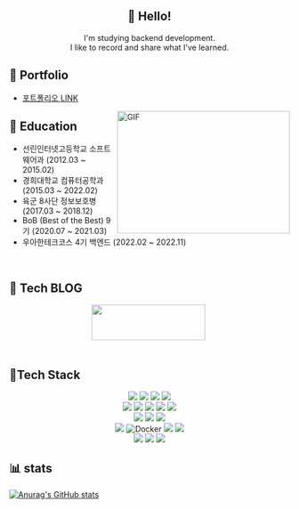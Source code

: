 <h2 align="center">👋 Hello!</h2>
<p align="center">
I'm studying backend development. </br>
I like to record and share what I've learned. </br>
</p>

## 🔎 **Portfolio**
- [포트폴리오 LINK](https://indecisive-smash-5a2.notion.site/099cc58b884e4920b24945ecc4e3c4dd)

<img align="right" alt="GIF" src="https://github.com/abhisheknaiidu/abhisheknaiidu/blob/master/code.gif?raw=true" width="310" height="220" />

<!--START_SECTION:waka-->
## 📝 **Education**
- 선린인터넷고등학교 소프트웨어과 (2012.03 ~ 2015.02)
- 경희대학교 컴퓨터공학과 (2015.03 ~ 2022.02)
- 육군 8사단 정보보호병 (2017.03 ~ 2018.12)
- BoB (Best of the Best) 9기 (2020.07 ~ 2021.03)
- 우아한테크코스 4기 백엔드 (2022.02 ~ 2022.11)

<!--END_SECTION:waka-->
</br>

<h2> 📖 Tech BLOG</h2>

<div align="center"> 
  <a href="https://jaehhh.tistory.com/"><img src="https://user-images.githubusercontent.com/57438644/190887965-c93dd610-d605-4134-8c50-d16e6ce686fe.png" width="204" height="64"/></a>&nbsp
</div>  

</br>

<h2> 🚀Tech Stack</h2>
<div align="center"> 
  <img src="https://img.shields.io/badge/java-007396?style=for-the-badge&logo=java&logoColor=white"> 
  <img src="https://img.shields.io/badge/Kotlin-7F52FF?style=for-the-badge&logo=kotlin&logoColor=white"> 
  <img src="https://img.shields.io/badge/python-3776AB?style=for-the-badge&logo=python&logoColor=white">
  <img src="https://img.shields.io/badge/c++-00599C?style=for-the-badge&logo=c%2B%2B&logoColor=white">
  <br>
  <img src="https://img.shields.io/badge/spring-6DB33F?style=for-the-badge&logo=spring&logoColor=white"> 
  <img src="https://img.shields.io/badge/Spring%20Boot-6DB33F?style=for-the-badge&logo=Spring%20Boot&logoColor=white"> 
  <img src="https://img.shields.io/badge/JPA-2EB12F?style=for-the-badge&logo=JPA&logoColor=white"> 
  <img src="https://img.shields.io/badge/Spring%20Data%20JPA-1YB12F?style=for-the-badge&logo=JPA&logoColor=white">
  <img src="https://img.shields.io/badge/QueryDsl-232F3E?style=for-the-badge&logo=QueryDsl&logoColor=white"> 
  <br>
  <img src="https://img.shields.io/badge/Jenkins-D24939?style=for-the-badge&logo=Jenkins&logoColor=white"> 
  <img src="https://img.shields.io/badge/Flyway-CC0200?style=for-the-badge&logo=Flyway&logoColor=white">
  <img src="https://img.shields.io/badge/Restdocs-6DB33F?style=for-the-badge&logo=Restdocs&logoColor=white"> 
  <br>
  <img src="https://img.shields.io/badge/mysql-4479A1?style=for-the-badge&logo=mysql&logoColor=white"> 
  <img alt="Docker" src="https://img.shields.io/badge/h2-CC0200?style=for-the-badge&logo=h2&logoColor=white" />
  <img src="https://img.shields.io/badge/Amazon AWS-232F3E?style=for-the-badge&logo=Amazon AWS&logoColor=white"> 
  <img src="https://img.shields.io/badge/Amazon EC2-FF9900?style=for-the-badge&logo=Amazon EC2&logoColor=white">  
  <br>  
  <img src="https://img.shields.io/badge/GitHub-181717?style=for-the-badge&logo=GitHub&logoColor=white">   
  <img src="https://img.shields.io/badge/Sourcetree-0052CC?style=for-the-badge&logo=Sourcetree&logoColor=white"> 
  <img src="https://img.shields.io/badge/Slack-4A154B?style=for-the-badge&logo=Slack&logoColor=white">
  <br>
</div>  

## 📊 stats

  
[![Anurag's GitHub stats](https://github-readme-stats.vercel.app/api?username=asebn1&hide=stars&count_private=true&show_icons=true&theme=buefy)](https://github.com/anuraghazra/github-readme-stats) 
 </div>
